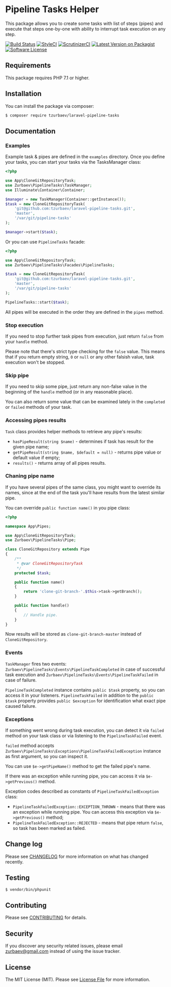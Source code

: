 # Pipeline Tasks Helper

This package allows you to create some tasks with list of steps (pipes) and execute that steps one-by-one with ability to interrupt task execution on any step.

[![Build Status][ico-travis]][link-travis]
[![StyleCI][ico-styleci]][link-styleci]
[![ScrutinizerCI][ico-scrutinizer]][link-scrutinizer]
[![Latest Version on Packagist][ico-version]][link-packagist]
[![Software License][ico-license]](LICENSE.md)

## Requirements

This package requires PHP 7.1 or higher.

## Installation

You can install the package via composer:

``` bash
$ composer require tzurbaev/laravel-pipeline-tasks
```

## Documentation

### Examples

Example task & pipes are defined in the `examples` directory. Once you define your tasks,
you can start your tasks via the TasksManager class:

```php
<?php

use App\CloneGitRepositoryTask;
use Zurbaev\PipelineTasks\TaskManager;
use Illuminate\Container\Container;

$manager = new TaskManager(Container::getInstance());
$task = new CloneGitRepositoryTask(
    'git@github.com:tzurbaev/laravel-pipeline-tasks.git',
    'master',
    '/var/git/pipeline-tasks'
);

$manager->start($task);
```

Or you can use `PipelineTasks` facade:

```php
<?php

use App\CloneGitRepositoryTask;
use Zurbaev\PipelineTasks\Facades\PipelineTasks;

$task = new CloneGitRepositoryTask(
    'git@github.com:tzurbaev/laravel-pipeline-tasks.git',
    'master',
    '/var/git/pipeline-tasks'
);

PipelineTasks::start($task);
```

All pipes will be executed in the order they are defined in the `pipes` method.

### Stop execution

If you need to stop further task pipes from execution, just return `false` from your `handle` method.

Please note that there's strict type checking for the `false` value. This means that if you return empty string, `0` or `null` or any other falsish value, task execution won't be stopped.

### Skip pipe

If you need to skip some pipe, just return any non-false value in the beginning of the `handle` method (or in any reasonable place).

You can also return some value that can be examined lately in the `completed` or `failed` methods of your task.

### Accessing pipes results

`Task` class provides helper methods to retrieve any pipe's results:

- `hasPipeResult(string $name)` - determines if task has result for the given pipe name;
- `getPipeResult(string $name, $default = null)` - returns pipe value or default value if empty;
- `results()` - returns array of all pipes results.

### Chaning pipe name

If you have several pipes of the same class, you might want to override its names, since at the end of the task you'll have results from the latest similar pipe.

You can override `public function name()` in you pipe class:

```php
<?php

namespace App\Pipes;

use App\CloneGitRepositoryTask;
use Zurbaev\PipelineTasks\Pipe;

class CloneGitRepository extends Pipe
{
    /**
     * @var CloneGitRepositoryTask
     */
    protected $task;

    public function name()
    {
        return 'clone-git-branch-'.$this->task->getBranch();
    }

    public function handle()
    {
        // Handle pipe.
    }
}
```

Now results will be stored as `clone-git-branch-master` instead of `CloneGitRepository`.

### Events

`TaskManager` fires two events: `Zurbaev\PipelineTasks\Events\PipelineTaskCompleted` in case of successful task execution
and `Zurbaev\PipelineTasks\Events\PipelineTaskFailed` in case of failure.

`PipelineTaskCompleted` instance contains `public $task` property, so you can access it in your listeners.
`PipelineTaskFailed` in addition to the `public $task` property provides `public $exception` for identification what exact pipe caused failure.

### Exceptions

If something went wrong during task execution, you can detect it via `failed` method on your task class or via listening to the `PipelineTaskFailed` event.

`failed` method accepts `Zurbaev\PipelineTasks\Exceptions\PipelineTaskFailedException` instance as first argument, so you can inspect it.

You can use `$e->getPipeName()` method to get the failed pipe's name.

If there was an exception while running pipe, you can access it via `$e->getPrevious()` method.

Exception codes described as constants of `PipelineTaskFailedException` class:

- `PipelineTaskFailedException::EXCEPTION_THROWN` - means that there was an exception while running pipe. You can access this exception via `$e->getPrevious()` method;
- `PipelineTaskFailedException::REJECTED` - means that pipe return `false`, so task has been marked as failed.

## Change log

Please see [CHANGELOG](CHANGELOG.md) for more information on what has changed recently.

## Testing

``` bash
$ vendor/bin/phpunit
```

## Contributing

Please see [CONTRIBUTING](CONTRIBUTING.md) for details.

## Security

If you discover any security related issues, please email zurbaev@gmail.com instead of using the issue tracker.

## License

The MIT License (MIT). Please see [License File](LICENSE.md) for more information.

[ico-version]: https://poser.pugx.org/tzurbaev/laravel-pipeline-tasks/version?format=flat
[ico-license]: https://poser.pugx.org/tzurbaev/laravel-pipeline-tasks/license?format=flat
[ico-travis]: https://api.travis-ci.org/tzurbaev/laravel-pipeline-tasks.svg?branch=master
[ico-styleci]: https://styleci.io/repos/XXX/shield?branch=master&style=flat
[ico-scrutinizer]: https://scrutinizer-ci.com/g/tzurbaev/laravel-pipeline-tasks/badges/quality-score.png?b=master

[link-packagist]: https://packagist.org/packages/tzurbaev/laravel-pipeline-tasks
[link-travis]: https://travis-ci.org/tzurbaev/laravel-pipeline-tasks
[link-styleci]: https://styleci.io/repos/XXX
[link-scrutinizer]: https://scrutinizer-ci.com/g/tzurbaev/laravel-pipeline-tasks/
[link-author]: https://github.com/tzurbaev
